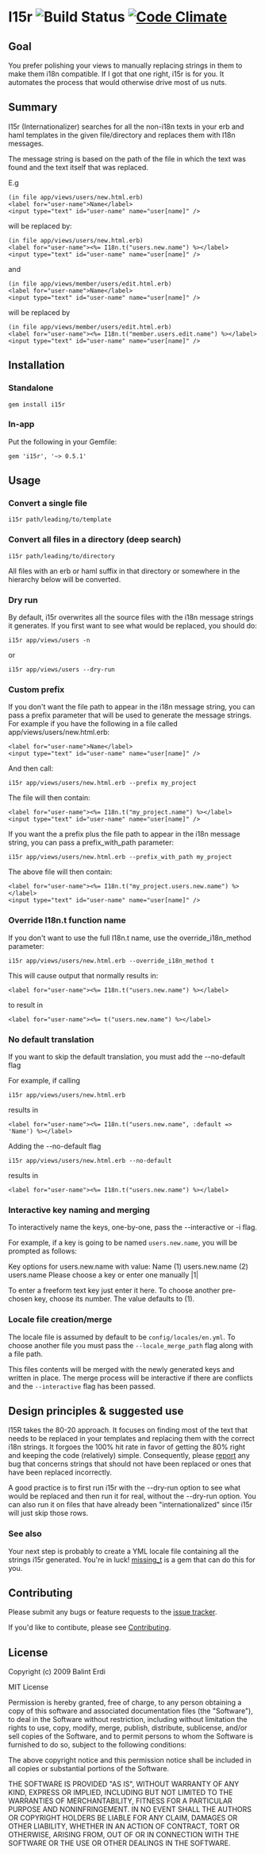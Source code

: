 # I15r ![Build Status](https://api.travis-ci.org/balinterdi/i15r.png) [![Code Climate](https://codeclimate.com/badge.png)](https://codeclimate.com/github/balinterdi/i15r)

## Goal

You prefer polishing your views to manually replacing strings in them to make them i18n compatible.
If I got that one right, i15r is for you. It automates the process that would otherwise drive most of us nuts.

## Summary

I15r (Internationalizer) searches for all the non-i18n texts in your erb and haml templates in
the given file/directory and replaces them with I18n messages.

The message string is based on the path of the file in which the text was found and the text itself
that was replaced.

E.g

    (in file app/views/users/new.html.erb)
    <label for="user-name">Name</label>
    <input type="text" id="user-name" name="user[name]" />

will be replaced by:

    (in file app/views/users/new.html.erb)
    <label for="user-name"><%= I18n.t("users.new.name") %></label>
    <input type="text" id="user-name" name="user[name]" />

and

    (in file app/views/member/users/edit.html.erb)
    <label for="user-name">Name</label>
    <input type="text" id="user-name" name="user[name]" />

will be replaced by

    (in file app/views/member/users/edit.html.erb)
    <label for="user-name"><%= I18n.t("member.users.edit.name") %></label>
    <input type="text" id="user-name" name="user[name]" />

## Installation

### Standalone

    gem install i15r

### In-app

Put the following in your Gemfile:

    gem 'i15r', '~> 0.5.1'

## Usage

### Convert a single file

    i15r path/leading/to/template

### Convert all files in a directory (deep search)

    i15r path/leading/to/directory

All files with an erb or haml suffix in that directory or somewhere in the hierarchy below will be converted.

### Dry run

By default, i15r overwrites all the source files with the i18n message strings it generates. If you first want to see what would be replaced, you should do:

    i15r app/views/users -n

or

    i15r app/views/users --dry-run

### Custom prefix

If you don't want the file path to appear in the i18n message string,
you can pass a prefix parameter that will be used to generate the message strings.
For example if you have the following in a file called app/views/users/new.html.erb:

    <label for="user-name">Name</label>
    <input type="text" id="user-name" name="user[name]" />

And then call:

    i15r app/views/users/new.html.erb --prefix my_project

The file will then contain:

    <label for="user-name"><%= I18n.t("my_project.name") %></label>
    <input type="text" id="user-name" name="user[name]" />

If you want the a prefix plus the file path to appear in the i18n message string,
you can pass a prefix_with_path parameter:

    i15r app/views/users/new.html.erb --prefix_with_path my_project

The above file will then contain:

    <label for="user-name"><%= I18n.t("my_project.users.new.name") %></label>
    <input type="text" id="user-name" name="user[name]" />

### Override I18n.t function name

If you don't want to use the full I18n.t name, use the
override_i18n_method parameter:

    i15r app/views/users/new.html.erb --override_i18n_method t

This will cause output that normally results in:

    <label for="user-name"><%= I18n.t("users.new.name") %></label>

to result in

    <label for="user-name"><%= t("users.new.name") %></label>

### No default translation

If you want to skip the default translation, you must add the
--no-default flag

For example, if calling

    i15r app/views/users/new.html.erb

results in

    <label for="user-name"><%= I18n.t("users.new.name", :default => 'Name') %></label>

Adding the --no-default flag

    i15r app/views/users/new.html.erb --no-default

results in

    <label for="user-name"><%= I18n.t("users.new.name") %></label>

### Interactive key naming and merging

To interactively name the keys, one-by-one, pass the --interactive or -i
flag.

For example, if a key is going to be named `users.new.name`, you will be
prompted as follows:
 
Key options for users.new.name
with value: Name
(1) users.new.name
(2) users.name
Please choose a key or enter one manually  |1|

To enter a freeform text key just enter it here. To choose another pre-chosen
key, choose its number.  The value defaults to (1).

### Locale file creation/merge

The locale file is assumed by default to be `config/locales/en.yml`.  To
choose another file you must pass the `--locale_merge_path` flag along
with a file path.

This files contents will be merged with the newly generated keys and
written in place.  The merge process will be interactive if there are
conflicts and the `--interactive` flag has been passed.

## Design principles & suggested use

I15R takes the 80-20 approach. It focuses on finding most of the text that needs
to be replaced in your templates and replacing them with the correct i18n strings.
It forgoes the 100% hit rate in favor of getting the 80% right and keeping the code
(relatively) simple. Consequently, please [report][issue_tracker] any bug that concerns
strings that should not have been replaced or ones that have been replaced incorrectly.

A good practice is to first run i15r with the --dry-run option to see what would be replaced
and then run it for real, without the --dry-run option. You can also run it on files that have
already been "internationalized" since i15r will just skip those rows.

### See also

Your next step is probably to create a YML locale file containing all the strings i15r generated. You're in luck! [missing_t][missing_t] is a gem that can do this for you.

## Contributing

Please submit any bugs or feature requests to the [issue tracker][issue_tracker].

If you'd like to contibute, please see [Contributing][contributing].

## License

Copyright (c) 2009 Balint Erdi

MIT License

Permission is hereby granted, free of charge, to any person obtaining a copy of this software and associated documentation files (the "Software"), to deal in the Software without restriction, including without limitation the rights to use, copy, modify, merge, publish, distribute, sublicense, and/or sell copies of the Software, and to permit persons to whom the Software is furnished to do so, subject to the following conditions:

The above copyright notice and this permission notice shall be included in all copies or substantial portions of the Software.

THE SOFTWARE IS PROVIDED "AS IS", WITHOUT WARRANTY OF ANY KIND, EXPRESS OR IMPLIED, INCLUDING BUT NOT LIMITED TO THE WARRANTIES OF MERCHANTABILITY, FITNESS FOR A PARTICULAR PURPOSE AND NONINFRINGEMENT. IN NO EVENT SHALL THE AUTHORS OR COPYRIGHT HOLDERS BE LIABLE FOR ANY CLAIM, DAMAGES OR OTHER LIABILITY, WHETHER IN AN ACTION OF CONTRACT, TORT OR OTHERWISE, ARISING FROM, OUT OF OR IN CONNECTION WITH THE SOFTWARE OR THE USE OR OTHER DEALINGS IN THE SOFTWARE.

[issue_tracker]: https://github.com/balinterdi/i15r/issues
[contributing]: https://github.com/balinterdi/i15r/blob/master/CONTRIBUTING.md
[missing_t]: https://github.com/balinterdi/missing_t
